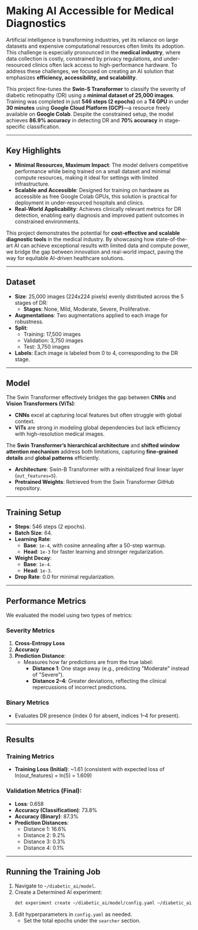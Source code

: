 # **Making AI Accessible for Medical Diagnostics**

Artificial intelligence is transforming industries, yet its reliance on large datasets and expensive computational resources often limits its adoption. This challenge is especially pronounced in the **medical industry**, where data collection is costly, constrained by privacy regulations, and under-resourced clinics often lack access to high-performance hardware. To address these challenges, we focused on creating an AI solution that emphasizes **efficiency, accessibility, and scalability**.

This project fine-tunes the **Swin-S Transformer** to classify the severity of diabetic retinopathy (DR) using a **minimal dataset of 25,000 images**. Training was completed in just **546 steps (2 epochs)** on a **T4 GPU** in under **30 minutes** using **Google Cloud Platform (GCP)**—a resource freely available on **Google Colab**. Despite the constrained setup, the model achieves **86.9% accuracy** in detecting DR and **70% accuracy** in stage-specific classification.

---

## **Key Highlights**
- **Minimal Resources, Maximum Impact**: The model delivers competitive performance while being trained on a small dataset and minimal compute resources, making it ideal for settings with limited infrastructure.
- **Scalable and Accessible**: Designed for training on hardware as accessible as free Google Colab GPUs, this solution is practical for deployment in under-resourced hospitals and clinics.
- **Real-World Applicability**: Achieves clinically relevant metrics for DR detection, enabling early diagnosis and improved patient outcomes in constrained environments.

This project demonstrates the potential for **cost-effective and scalable diagnostic tools** in the medical industry. By showcasing how state-of-the-art AI can achieve exceptional results with limited data and compute power, we bridge the gap between innovation and real-world impact, paving the way for equitable AI-driven healthcare solutions.

---

## **Dataset**
- **Size**: 25,000 images (224x224 pixels) evenly distributed across the 5 stages of DR:
  - **Stages**: None, Mild, Moderate, Severe, Proliferative.
- **Augmentations**: Two augmentations applied to each image for robustness.
- **Split**: 
  - Training: 17,500 images
  - Validation: 3,750 images
  - Test: 3,750 images
- **Labels**: Each image is labeled from 0 to 4, corresponding to the DR stage.

---

## **Model**
The Swin Transformer effectively bridges the gap between **CNNs** and **Vision Transformers (ViTs)**:
- **CNNs** excel at capturing local features but often struggle with global context.
- **ViTs** are strong in modeling global dependencies but lack efficiency with high-resolution medical images.
  
The **Swin Transformer’s hierarchical architecture** and **shifted window attention mechanism** address both limitations, capturing **fine-grained details** and **global patterns** efficiently.  
- **Architecture**: Swin-B Transformer with a reinitialized final linear layer (`out_features=5`).
- **Pretrained Weights**: Retrieved from the Swin Transformer GitHub repository.

---

## **Training Setup**
- **Steps**: 546 steps (2 epochs).
- **Batch Size**: 64.
- **Learning Rate**:
  - **Base**: `1e-4`, with cosine annealing after a 50-step warmup.
  - **Head**: `1e-3` for faster learning and stronger regularization.
- **Weight Decay**:
  - **Base**: `1e-4`.
  - **Head**: `1e-3`.
- **Drop Rate**: 0.0 for minimal regularization.

---

## **Performance Metrics**
We evaluated the model using two types of metrics:
### **Severity Metrics**
1. **Cross-Entropy Loss**
2. **Accuracy**
3. **Prediction Distance**:
   - Measures how far predictions are from the true label:
     - **Distance 1**: One stage away (e.g., predicting "Moderate" instead of "Severe").
     - **Distance 2–4**: Greater deviations, reflecting the clinical repercussions of incorrect predictions.
   
### **Binary Metrics**
- Evaluates DR presence (index 0 for absent, indices 1–4 for present).
  
---

## **Results**
### **Training Metrics**
- **Training Loss (Initial)**: ~1.61 (consistent with expected loss of ln(out_features) = ln(5) = 1.609)

  
### **Validation Metrics (Final)**:
- **Loss**: 0.658
- **Accuracy (Classification)**: 73.8%
- **Accuracy (Binary)**: 87.3%
- **Prediction Distances**:
  - Distance 1: 16.6%
  - Distance 2: 9.2%
  - Distance 3: 0.3%
  - Distance 4: 0.1%

---

## **Running the Training Job**
1. Navigate to `~/diabetic_ai/model`.
2. Create a Determined AI experiment:
   ```bash
   det experiment create ~/diabetic_ai/model/config.yaml ~/diabetic_ai/model
   ```
3. Edit hyperparameters in `config.yaml` as needed.  
   - Set the total epochs under the `searcher` section.

